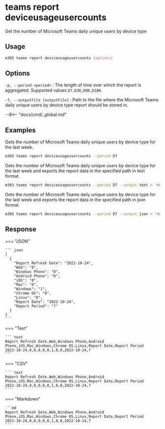 # teams report deviceusageusercounts

Get the number of Microsoft Teams daily unique users by device type

## Usage

```sh
m365 teams report deviceusageusercounts [options]
```

## Options

`-p, --period <period>`
: The length of time over which the report is aggregated. Supported values `D7,D30,D90,D180`.

`-f, --outputFile [outputFile]`
: Path to the file where the Microsoft Teams daily unique users by device type report should be stored in.

--8<-- "docs/cmd/_global.md"

## Examples

Gets the number of Microsoft Teams daily unique users by device type for the last week.

```sh
m365 teams report deviceusageusercounts --period D7
```

Gets the number of Microsoft Teams daily unique users by device type for the last week and exports the report data in the specified path in text format.

```sh
m365 teams report deviceusageusercounts --period D7 --output text > "deviceusageusercounts.txt"
```

Gets the number of Microsoft Teams daily unique users by device type for the last week and exports the report data in the specified path in json format.

```sh
m365 teams report deviceusageusercounts --period D7 --output json > "deviceusageusercounts.json"
```

## Response

=== "JSON"

    ``` json
    [
      {
        "Report Refresh Date": "2022-10-24",
        "Web": "0",
        "Windows Phone": "0",
        "Android Phone": "0",
        "iOS": "0",
        "Mac": "0",
        "Windows": "1",
        "Chrome OS": "0",
        "Linux": "0",
        "Report Date": "2022-10-24",
        "Report Period": "7"
      }
    ]
    ```

=== "Text"

    ``` text
    Report Refresh Date,Web,Windows Phone,Android Phone,iOS,Mac,Windows,Chrome OS,Linux,Report Date,Report Period
    2022-10-24,0,0,0,0,0,1,0,0,2022-10-24,7
    ```

=== "CSV"

    ``` text
    Report Refresh Date,Web,Windows Phone,Android Phone,iOS,Mac,Windows,Chrome OS,Linux,Report Date,Report Period
    2022-10-24,0,0,0,0,0,1,0,0,2022-10-24,7
    ```

=== "Markdown"

    ```md
    Report Refresh Date,Web,Windows Phone,Android Phone,iOS,Mac,Windows,Chrome OS,Linux,Report Date,Report Period
    2022-10-24,0,0,0,0,0,1,0,0,2022-10-24,7
    ```
